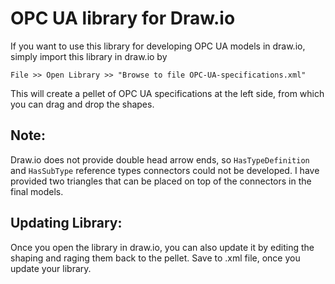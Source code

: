 # OPC UA library for Draw.io

If you want to use this library for developing OPC UA models in draw.io, simply import this library in draw.io by

```File >> Open Library >> "Browse to file OPC-UA-specifications.xml"```

This will create a pellet of OPC UA specifications at the left side, from which you can drag and drop the shapes.

## Note:
Draw.io does not provide double head arrow ends, so `HasTypeDefinition` and `HasSubType` reference types connectors could not be developed.  I have provided two triangles that can be placed on top of the connectors in the final models.  

## Updating Library:
Once you open the library in draw.io, you can also update it by editing the shaping and raging them back to the pellet.  Save to .xml file, once you update your library.
